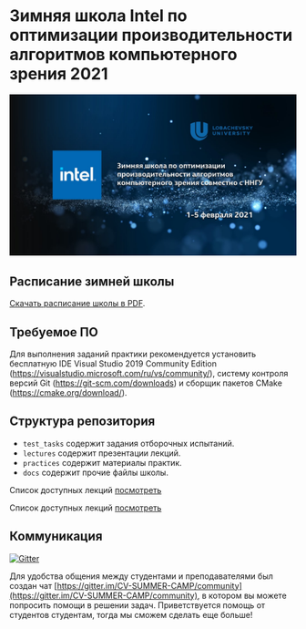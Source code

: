 # Зимняя школа Intel по оптимизации производительности алгоритмов компьютерного зрения 2021

![title_image](docs/title_image.jpg)

## Расписание зимней школы

[Скачать расписание школы в PDF](docs/camp_schedule.pdf).

## Требуемое ПО

Для выполнения заданий практики рекомендуется установить бесплатную IDE Visual Studio 2019 Community Edition (https://visualstudio.microsoft.com/ru/vs/community/), систему контроля версий Git (https://git-scm.com/downloads) и сборщик пакетов CMake (https://cmake.org/download/).

## Структура репозитория

- `test_tasks` содержит задания отборочных испытаний.
- `lectures` содержит презентации лекций.
- `practices` содержит материалы практик.
- `docs` содержит прочие файлы школы.

Список доступных лекций [посмотреть](lectures/README.md)

Список доступных лекций [посмотреть](practices/README.md)

## Коммуникация

[![Gitter](https://badges.gitter.im/CV-SUMMER-CAMP/community.svg)](https://gitter.im/CV-SUMMER-CAMP/community?utm_source=badge&utm_medium=badge&utm_campaign=pr-badge)

Для удобства общения между студентами и преподавателями был создан чат [https://gitter.im/CV-SUMMER-CAMP/community](https://gitter.im/CV-SUMMER-CAMP/community), в котором вы можете попросить помощи в решении задач. Приветствуется помощь от студентов студентам, тогда мы сможем сделать еще больше!
